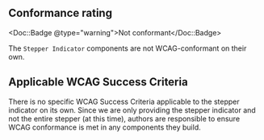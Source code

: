 ## Conformance rating

<Doc::Badge @type="warning">Not conformant</Doc::Badge>

The `Stepper Indicator` components are not WCAG-conformant on their own.

## Applicable WCAG Success Criteria

There is no specific WCAG Success Criteria applicable to the stepper indicator on its own. Since we are only providing the stepper indicator and not the entire stepper (at this time), authors are responsible to ensure WCAG conformance is met in any components they build.